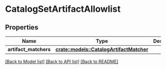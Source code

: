 # CatalogSetArtifactAllowlist

## Properties

Name | Type | Description | Notes
------------ | ------------- | ------------- | -------------
**artifact_matchers** | [**crate::models::CatalogArtifactMatcher**](CatalogArtifactMatcher.md) |  | 

[[Back to Model list]](../README.md#documentation-for-models) [[Back to API list]](../README.md#documentation-for-api-endpoints) [[Back to README]](../README.md)


